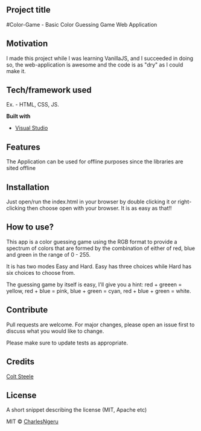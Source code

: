 ## Project title
#Color-Game -
Basic Color Guessing Game Web Application

## Motivation
I made this project while I was learning VanillaJS, and I succeeded in doing so, the web-application is awesome and the code is as "dry" as I could make it.

## Tech/framework used
Ex. - HTML, CSS, JS.


<b>Built with</b>
- [Visual Studio](https://visualstudio.com)

## Features
The Application can be used for offline purposes since the libraries are sited offline

## Installation
Just open/run the index.html in your browser by double clicking it or right-clicking then choose open with your browser. It is as easy as that!!

## How to use?
This app is a color guessing game using the RGB format to provide a spectrum of colors that are formed by the combination of either of red, blue and green in the range of 0 - 255.

It is has two modes Easy and Hard. Easy has three choices while Hard has six choices to choose from.

The guessing game by itself is easy, I'll give you a hint: red + greeen = yellow, red + blue = pink, blue + green = cyan, red + blue + green = white.

## Contribute

Pull requests are welcome. For major changes, please open an issue first to discuss what you would like to change.

Please make sure to update tests as appropriate.

## Credits
[Colt Steele](https://github.com/Colt)

## License
A short snippet describing the license (MIT, Apache etc)

MIT © [CharlesNgeru](https://github.com/CharlesNgeru)
